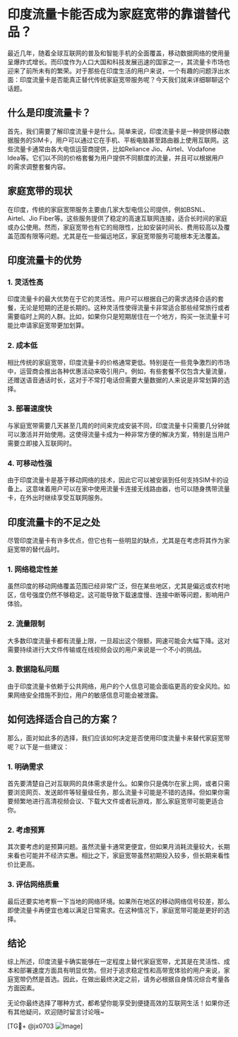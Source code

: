 # 印度流量卡能否成为家庭宽带的靠谱替代品？

最近几年，随着全球互联网的普及和智能手机的全面覆盖，移动数据网络的使用量呈爆炸式增长。而印度作为人口大国和科技发展迅速的国家之一，其流量卡市场也迎来了前所未有的繁荣。对于那些在印度生活的用户来说，一个有趣的问题浮出水面：印度流量卡是否能真正替代传统家庭宽带服务呢？今天我们就来详细聊聊这个话题。

## 什么是印度流量卡？

首先，我们需要了解印度流量卡是什么。简单来说，印度流量卡是一种提供移动数据服务的SIM卡，用户可以通过它在手机、平板电脑甚至路由器上使用互联网。这些流量卡通常由各大电信运营商提供，比如Reliance Jio、Airtel、Vodafone Idea等。它们以不同的价格套餐为用户提供不同额度的流量，并且可以根据用户的需求调整套餐内容。

## 家庭宽带的现状

在印度，传统的家庭宽带服务主要由几家大型电信公司提供，例如BSNL、Airtel、Jio Fiber等。这些服务提供了稳定的高速互联网连接，适合长时间的家庭或办公使用。然而，家庭宽带也有它的局限性，比如安装时间长、费用较高以及覆盖范围有限等问题。尤其是在一些偏远地区，家庭宽带服务可能根本无法覆盖。

## 印度流量卡的优势

### 1. 灵活性高
印度流量卡的最大优势在于它的灵活性。用户可以根据自己的需求选择合适的套餐，无论是短期的还是长期的。这种灵活性使得流量卡非常适合那些经常旅行或者需要临时上网的人群。比如，如果你只是短期居住在一个地方，购买一张流量卡可能比申请家庭宽带更加划算。

### 2. 成本低
相比传统的家庭宽带，印度流量卡的价格通常更低。特别是在一些竞争激烈的市场中，运营商会推出各种优惠活动来吸引用户。例如，有些套餐不仅包含大量流量，还赠送语音通话时长，这对于不常打电话但需要大量数据的人来说是非常划算的选择。

### 3. 部署速度快
与家庭宽带需要几天甚至几周的时间来完成安装不同，印度流量卡只需要几分钟就可以激活并开始使用。这使得流量卡成为一种非常方便的解决方案，特别是当用户需要立即接入互联网时。

### 4. 可移动性强
由于印度流量卡是基于移动网络的技术，因此它可以被安装到任何支持SIM卡的设备上。这意味着用户可以在家中使用流量卡连接无线路由器，也可以随身携带流量卡，在外出时继续享受互联网服务。

## 印度流量卡的不足之处

尽管印度流量卡有许多优点，但它也有一些明显的缺点，尤其是在考虑将其作为家庭宽带的替代品时。

### 1. 网络稳定性差
虽然印度的移动网络覆盖范围已经非常广泛，但在某些地区，尤其是偏远或农村地区，信号强度仍然不够稳定。这可能导致下载速度慢、连接中断等问题，影响用户体验。

### 2. 流量限制
大多数印度流量卡都有流量上限，一旦超出这个限额，网速可能会大幅下降。这对需要持续进行大文件传输或在线视频会议的用户来说是一个不小的挑战。

### 3. 数据隐私问题
由于印度流量卡依赖于公共网络，用户的个人信息可能会面临更高的安全风险。如果网络安全措施不到位，用户的敏感信息可能会被泄露。

## 如何选择适合自己的方案？

那么，面对如此多的选择，我们应该如何决定是否使用印度流量卡来替代家庭宽带呢？以下是一些建议：

### 1. 明确需求
首先要清楚自己对互联网的具体需求是什么。如果你只是偶尔在家上网，或者只需要浏览网页、发送邮件等轻量级任务，那么流量卡可能是不错的选择。但如果你需要频繁地进行高清视频会议、下载大文件或者玩游戏，那么家庭宽带可能更适合你。

### 2. 考虑预算
其次要考虑的是预算问题。虽然流量卡通常更便宜，但如果月消耗流量较大，长期来看也可能并不经济实惠。相比之下，家庭宽带虽然初期投入较多，但长期来看性价比更高。

### 3. 评估网络质量
最后还要实地考察一下当地的网络环境。如果所在地区的移动网络信号较差，那么即使流量卡再便宜也难以满足日常需求。在这种情况下，家庭宽带可能是更好的选择。

## 结论

综上所述，印度流量卡确实能够在一定程度上替代家庭宽带，尤其是在灵活性、成本和部署速度方面具有明显优势。但对于追求稳定性和高带宽体验的用户来说，家庭宽带仍然是首选。因此，在做出最终决定之前，请务必根据自身情况综合考量各方面因素。

无论你最终选择了哪种方式，都希望你能享受到便捷高效的互联网生活！如果你还有其他疑问，欢迎随时留言讨论哦~

[TG💪+ @jx0703 ![Image](https://github.com/user-attachments/assets/dbca1d08-cadb-493c-b0ec-ad6f7a83f270)]